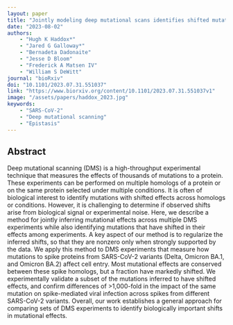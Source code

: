```yaml
---
layout: paper
title: "Jointly modeling deep mutational scans identifies shifted mutational effects among SARS-CoV-2 spike homologs"
date: "2023-08-02"
authors: 
    - "Hugh K Haddox*"
    - "Jared G Galloway*"
    - "Bernadeta Dadonaite"
    - "Jesse D Bloom"
    - "Frederick A Matsen IV"
    - "William S DeWitt"
journal: "bioRxiv"
doi: "10.1101/2023.07.31.551037"
link: "https://www.biorxiv.org/content/10.1101/2023.07.31.551037v1"
image: "/assets/papers/haddox_2023.jpg"
keywords:
    - "SARS-CoV-2"
    - "Deep mutational scanning"
    - "Epistasis"
---
```


## Abstract

Deep mutational scanning (DMS) is a high-throughput experimental technique that measures the effects of thousands of mutations to a protein. These experiments can be performed on multiple homologs of a protein or on the same protein selected under multiple conditions. It is often of biological interest to identify mutations with shifted effects across homologs or conditions. However, it is challenging to determine if observed shifts arise from biological signal or experimental noise. Here, we describe a method for jointly inferring mutational effects across multiple DMS experiments while also identifying mutations that have shifted in their effects among experiments. A key aspect of our method is to regularize the inferred shifts, so that they are nonzero only when strongly supported by the data. We apply this method to DMS experiments that measure how mutations to spike proteins from SARS-CoV-2 variants (Delta, Omicron BA.1, and Omicron BA.2) affect cell entry. Most mutational effects are conserved between these spike homologs, but a fraction have markedly shifted. We experimentally validate a subset of the mutations inferred to have shifted effects, and confirm differences of >1,000-fold in the impact of the same mutation on spike-mediated viral infection across spikes from different SARS-CoV-2 variants. Overall, our work establishes a general approach for comparing sets of DMS experiments to identify biologically important shifts in mutational effects.
